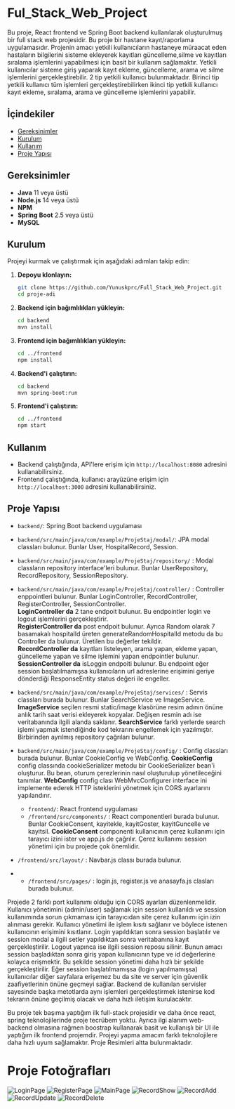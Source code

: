 # Ful_Stack_Web_Project

Bu proje, React frontend ve Spring Boot backend kullanılarak oluşturulmuş bir full stack web projesidir. Bu proje bir hastane kayıt/raporlama uygulamasıdır. Projenin amacı yetkili kullanıcıların hastaneye müraacat
eden hastaların bilgilerini sisteme ekleyerek kayıtları güncelleme,silme ve kayıtları sıralama işlemlerini yapabilmesi için basit bir kullanım sağlamaktır. Yetkili kullanıcılar sisteme giriş yaparak kayıt ekleme,
güncelleme, arama ve silme işlemlerini gerçekleştirebilir. 2 tip yetkili kullanıcı bulunmaktadır. Birinci tip yetkili kullanıcı tüm işlemleri gerçekleştirebilirken ikinci tip yetkili kullanıcı kayıt ekleme, sıralama,
arama ve güncelleme işlemlerini yapabilir. 




## İçindekiler

- [Gereksinimler](#gereksinimler)
- [Kurulum](#kurulum)
- [Kullanım](#kullanım)
- [Proje Yapısı](#proje-yapısı)

## Gereksinimler

- **Java** 11 veya üstü
- **Node.js** 14 veya üstü
- **NPM**
- **Spring Boot** 2.5 veya üstü
- **MySQL**

## Kurulum

Projeyi kurmak ve çalıştırmak için aşağıdaki adımları takip edin:

1. **Depoyu klonlayın:**
    ```bash
    git clone https://github.com/Yunuskprc/Full_Stack_Web_Project.git
    cd proje-adi
    ```

2. **Backend için bağımlılıkları yükleyin:**
    ```bash
    cd backend
    mvn install
    ```

3. **Frontend için bağımlılıkları yükleyin:**
    ```bash
    cd ../frontend
    npm install
    ```

4. **Backend'i çalıştırın:**
    ```bash
    cd backend
    mvn spring-boot:run
    ```

5. **Frontend'i çalıştırın:**
    ```bash
    cd ../frontend
    npm start
    ```

## Kullanım

- Backend çalıştığında, API'lere erişim için `http://localhost:8080` adresini kullanabilirsiniz.
- Frontend çalıştığında, kullanıcı arayüzüne erişim için `http://localhost:3000` adresini kullanabilirsiniz.
  

## Proje Yapısı

- `backend/`: Spring Boot backend uygulaması
- `backend/src/main/java/com/example/ProjeStaj/modal/`: JPA modal classları bulunur. Bunlar User, HospitalRecord, Session.
- `backend/src/main/java/com/example/ProjeStaj/repository/` : Modal classların repository interface'leri bulunur. Bunlar UserRepository, RecordRepository, SessionRepository.
- `backend/src/main/java/com/example/ProjeStaj/controller/` : Controller enppointleri bulunur. Bunlar LoginController, RecordController, RegisterController, SessionController.  
 **LoginController da** 2 tane endpoit bulunur. Bu endpointler login ve logout işlemlerini gerçekleştirir.  
 **RegisterController da** post endpoit bulunur. Ayrıca Random olarak 7 basamakalı hospitalId üreten generateRandomHospitalId metodu da bu Controller da bulunur. Üretilen bu değerler tekildir.  
 **RecordController da** kayıtları listeleyen, arama yapan, ekleme yapan, güncelleme yapan ve silme işlemini yapan endpointler bulunur.  
 **SessionController da** isLoggin endpoiti bulunur. Bu endpoint eğer session başlatılmamışsa kullanıcıların url adreslerine erişimini geriye dönderdiği ResponseEntity status değeri ile engeller.
    
- `backend/src/main/java/com/example/ProjeStaj/services/` : Servis classları burada bulunur. Bunlar SearchService ve ImageService.
  **ImageService** seçilen resmi static/image klasörüne resim adının önüne anlık tarih saat verisi ekleyerek kopyalar. Değişen resmin adı ise veritabanında ilgili alanda saklanır.
  **SearchService**  farklı yerlerde search işlemi yapmak istendiğinde kod tekrarını engellemek için yazılmıştır. Birbirinden ayrılmış repository çağrıları bulunur.

- `backend/src/main/java/com/example/ProjeStaj/config/` : Config classları burada bulunur. Bunlar CookieConfig ve WebConfig.
  **CookieConfig** config classında cookieSerializer metodu bir CookieSerializer bean'i oluşturur. Bu bean, oturum çerezlerinin nasıl oluşturulup yönetileceğini tanımlar.
  **WebConfig** config clası WebMvcConfigurer interface ini implemente ederek HTTP isteklerini yönetmek için CORS ayarlarını yapılandırır.


  - `frontend/`: React frontend uygulaması
  - `/frontend/src/components/` : React componentleri burada bulunur. Bunlar CookieConsent, kayitekle, kayitGoster, kayitGuncelle ve kayitsil.
**CookieConsent** componenti kullanıcının çerez kullanımı için tarayıcı izini ister ve app.js de çağrılır. Çerez kullanımı session yönetimi için bu projede çok önemlidir.
- `/frontend/src/layout/` : Navbar.js classı burada bulunur.
- - `/frontend/src/pages/` : login.js, register.js ve anasayfa.js clasları burada bulunur.

Projede 2 farklı port kullanımı olduğu için CORS ayarları düzenlenmelidir. Kullanıcı yönetimini (admin/user) sağlamak için session kullanıldı ve session kullanımında sorun çıkmaması için tarayıcıdan 
site çerez kullanımı için izin alınması gerekir. Kullanıcı yönetimi ile işlem kısıtı sağlanır ve böylece istenen kullanıcının erişimini kısıtlanır. Login yapıldıktan sonra session başlatılır ve session
modal a ilgili setler yapıldıktan sonra veritabanına kayıt gerçekleştirilir. Logout yapınca ise ilgili session reposu silinir. Bunun amacı session başladıktan sonra giriş yapan kullanıcının type ve id değerlerine
kolayca erişmektir. Bu şekilde session yönetimi daha hızlı bir şekilde gerçekleştirilir. Eğer session başlatılmamışsa (login yapılmamışsa) kullanıcılar diğer sayfalara erişemez bu da site ve server için güvenlik
zaafiyetlerinin önüne geçmeyi sağlar. Backend de kullanılan servisler sayesinde başka metotlarda aynı işlemleri gerçekleştirmek istenirse kod tekrarın önüne geçilmiş olacak ve daha hızlı iletişim kurulacaktır.

Bu proje tek başıma yaptığım ilk full-stack projesidir ve daha önce react, spring teknolojilerinde proje tecrübem yoktu. 
Ayrıca ilgi alanım web-backend olmasına rağmen boostrap kullanarak basit ve kullanışlı bir UI ile yaptığım ilk frontend projemdir.
Projeyi yapma amacım farklı teknolojilere daha hızlı uyum sağlamaktır.
Proje Resimleri altta bulunmaktadır.


# Proje Fotoğrafları
![LoginPage](https://github.com/Yunuskprc/Full_Stack_Web_Project/assets/91240806/494eff13-5b09-4702-97b5-9321a9cdf91d)
![RegisterPage](https://github.com/Yunuskprc/Full_Stack_Web_Project/assets/91240806/d7b69407-6e9b-46e7-8aaf-83c35d360224)
![MainPage](https://github.com/Yunuskprc/Full_Stack_Web_Project/assets/91240806/24e534ea-3eca-40ab-a739-d7911381fc83)
![RecordShow](https://github.com/Yunuskprc/Full_Stack_Web_Project/assets/91240806/5207976a-8199-4988-b870-caad0b72b620)
![RecordAdd](https://github.com/Yunuskprc/Full_Stack_Web_Project/assets/91240806/d3b90b52-5cb0-4263-b94a-780d5e2b44df)
![RecordUpdate](https://github.com/Yunuskprc/Full_Stack_Web_Project/assets/91240806/dda17285-4c98-4018-9177-0352977cdb6b)
![RecordDelete](https://github.com/Yunuskprc/Full_Stack_Web_Project/assets/91240806/60613ce6-b7b2-4e2b-b124-59c5ebae433a)


